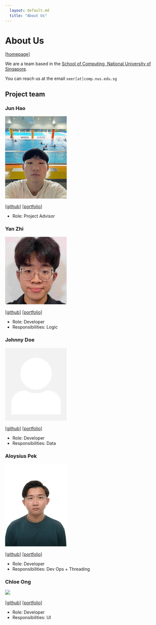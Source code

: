 ```yaml
---
  layout: default.md
  title: "About Us"
---
```


# About Us
[[homepage](https://githubAY2526S1-CS2103T-F09-1/tp)]

We are a team based in the [School of Computing, National University of Singapore](http://www.comp.nus.edu.sg).

You can reach us at the email `seer[at]comp.nus.edu.sg`

## Project team

### Jun Hao

<img src="images/junhaow3.png" width="200px">

[[github](https://github.com/JunhaoW3)]
[[portfolio](team/junhao.md)]

* Role: Project Advisor

### Yan Zhi

<img src="images/oyanzhi.png" width="200px">

[[github](http://github.com/oyanzhi)]
[[portfolio](team/oyanzhi.md)]

* Role: Developer
* Responsibilities: Logic

### Johnny Doe

<img src="images/johndoe.png" width="200px">

[[github](http://github.com/johndoe)] [[portfolio](team/johndoe.md)]

* Role: Developer
* Responsibilities: Data

### Aloysius Pek

<img src="images/aloy-pek.png" width="200px">

[[github](https://github.com/aloy-pek)]
[[portfolio](team/aloysius.md)]

* Role: Developer
* Responsibilities: Dev Ops + Threading

### Chloe Ong

<img src="images/chloeongzy.png" width="200px">

[[github](http://github.com/chloeongzy)]
[[portfolio](team/chloeongzy.md)]

* Role: Developer
* Responsibilities: UI
